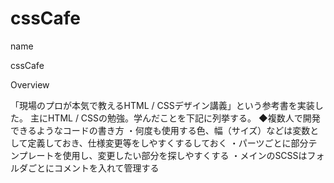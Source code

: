 # cssCafe

name

cssCafe

Overview

「現場のプロが本気で教えるHTML / CSSデザイン講義」という参考書を実装した。
主にHTML / CSSの勉強。学んだことを下記に列挙する。
◆複数人で開発できるようなコードの書き方
・何度も使用する色、幅（サイズ）などは変数として定義しておき、仕様変更等をしやすくするしておく
・パーツごとに部分テンプレートを使用し、変更したい部分を探しやすくする
・メインのSCSSはフォルダごとにコメントを入れて管理する
